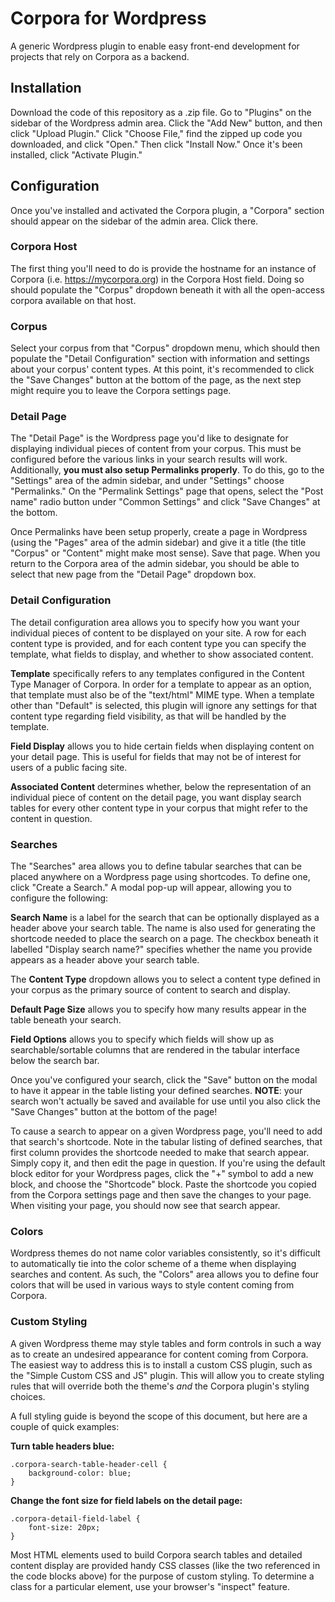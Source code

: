 # Corpora for Wordpress

A generic Wordpress plugin to enable easy front-end development for projects that rely on Corpora as a backend.

## Installation

Download the code of this repository as a .zip file. Go to "Plugins" on the sidebar of the Wordpress admin area. Click the "Add New" button, and then click "Upload Plugin." Click "Choose File," find the zipped up code you downloaded, and click "Open." Then click "Install Now." Once it's been installed, click "Activate Plugin."  

## Configuration

Once you've installed and activated the Corpora plugin, a "Corpora" section should appear on the sidebar of the admin area. Click there.

### Corpora Host
The first thing you'll need to do is provide the hostname for an instance of Corpora (i.e. https://mycorpora.org) in the Corpora Host field. Doing so should populate the "Corpus" dropdown beneath it with all the open-access corpora available on that host.

### Corpus
Select your corpus from that "Corpus" dropdown menu, which should then populate the "Detail Configuration" section with information and settings about your corpus' content types. At this point, it's recommended to click the "Save Changes" button at the bottom of the page, as the next step might require you to leave the Corpora settings page.

### Detail Page
The "Detail Page" is the Wordpress page you'd like to designate for displaying individual pieces of content from your corpus. This must be configured before the various links in your search results will work. Additionally, **you must also setup Permalinks properly**. To do this, go to the "Settings" area of the admin sidebar, and under "Settings" choose "Permalinks." On the "Permalink Settings" page that opens, select the "Post name" radio button under "Common Settings" and click "Save Changes" at the bottom.

Once Permalinks have been setup properly, create a page in Wordpress (using the "Pages" area of the admin sidebar) and give it a title (the title "Corpus" or "Content" might make most sense). Save that page. When you return to the Corpora area of the admin sidebar, you should be able to select that new page from the "Detail Page" dropdown box.

### Detail Configuration
The detail configuration area allows you to specify how you want your individual pieces of content to be displayed on your site. A row for each content type is provided, and for each content type you can specify the template, what fields to display, and whether to show associated content.

**Template** specifically refers to any templates configured in the Content Type Manager of Corpora. In order for a template to appear as an option, that template must also be of the "text/html" MIME type. When a template other than "Default" is selected, this plugin will ignore any settings for that content type regarding field visibility, as that will be handled by the template.

**Field Display** allows you to hide certain fields when displaying content on your detail page. This is useful for fields that may not be of interest for users of a public facing site.

**Associated Content** determines whether, below the representation of an individual piece of content on the detail page, you want display search tables for every other content type in your corpus that might refer to the content in question.

### Searches
The "Searches" area allows you to define tabular searches that can be placed anywhere on a Wordpress page using shortcodes. To define one, click "Create a Search." A modal pop-up will appear, allowing you to configure the following:

**Search Name** is a label for the search that can be optionally displayed as a header above your search table. The name is also used for generating the shortcode needed to place the search on a page. The checkbox beneath it labelled "Display search name?" specifies whether the name you provide appears as a header above your search table.

The **Content Type** dropdown allows you to select a content type defined in your corpus as the primary source of content to search and display.

**Default Page Size** allows you to specify how many results appear in the table beneath your search.

**Field Options** allows you to specify which fields will show up as searchable/sortable columns that are rendered in the tabular interface below the search bar.

Once you've configured your search, click the "Save" button on the modal to have it appear in the table listing your defined searches. **NOTE**: your search won't actually be saved and available for use until you also click the "Save Changes" button at the bottom of the page!

To cause a search to appear on a given Wordpress page, you'll need to add that search's shortcode. Note in the tabular listing of defined searches, that first column provides the shortcode needed to make that search appear. Simply copy it, and then edit the page in question. If you're using the default block editor for your Wordpress pages, click the "+" symbol to add a new block, and choose the "Shortcode" block. Paste the shortcode you copied from the Corpora settings page and then save the changes to your page. When visiting your page, you should now see that search appear.

### Colors
Wordpress themes do not name color variables consistently, so it's difficult to automatically tie into the color scheme of a theme when displaying searches and content. As such, the "Colors" area allows you to define four colors that will be used in various ways to style content coming from Corpora.

### Custom Styling
A given Wordpress theme may style tables and form controls in such a way as to create an undesired appearance for content coming from Corpora. The easiest way to address this is to install a custom CSS plugin, such as the "Simple Custom CSS and JS" plugin. This will allow you to create styling rules that will override both the theme's _and_ the Corpora plugin's styling choices.

A full styling guide is beyond the scope of this document, but here are a couple of quick examples:

**Turn table headers blue:**

    .corpora-search-table-header-cell {
        background-color: blue;
    }

**Change the font size for field labels on the detail page:**

    .corpora-detail-field-label {
        font-size: 20px;
    }

Most HTML elements used to build Corpora search tables and detailed content display are provided handy CSS classes (like the two referenced in the code blocks above) for the purpose of custom styling. To determine a class for a particular element, use your browser's "inspect" feature.  